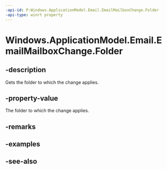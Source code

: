----api-id: P:Windows.ApplicationModel.Email.EmailMailboxChange.Folder
-api-type: winrt property
---<!-- Property syntaxpublic Windows.ApplicationModel.Email.EmailFolder Folder { get; }--># Windows.ApplicationModel.Email.EmailMailboxChange.Folder## -descriptionGets the folder to which the change applies.## -property-valueThe folder to which the change applies.## -remarks## -examples## -see-also